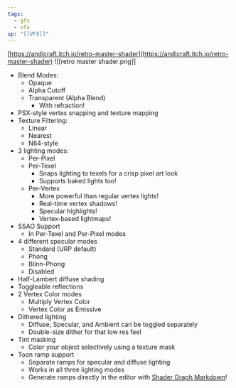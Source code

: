 ```yaml
---
tags:
  - gfx
  - vfx
up: "[[VFX]]"
---
```

[https://andicraft.itch.io/retro-master-shader](https://andicraft.itch.io/retro-master-shader)
![[retro master shader.png]]

- Blend Modes:
    - Opaque
    - Alpha Cutoff
    - Transparent (Alpha Blend)
        - With refraction!
- PSX-style vertex snapping and texture mapping
- Texture Filtering:
    - Linear
    - Nearest
    - N64-style
- 3 lighting modes:
    - Per-Pixel
    - Per-Texel
        - Snaps lighting to texels for a crisp pixel art look
        - Supports baked lights too!
    - Per-Vertex
        - More powerful than regular vertex lights!
        - Real-time vertex shadows!
        - Specular highlights!
        - Vertex-based lightmaps!
- SSAO Support
    - In Per-Texel and Per-Pixel modes
- 4 different specular modes
    - Standard (URP default)
    - Phong
    - Blinn-Phong
    - Disabled
- Half-Lambert diffuse shading
- Toggleable reflections
- 2 Vertex Color modes
    - Multiply Vertex Color
    - Vertex Color as Emissive
- Dithered lighting
    - Diffuse, Specular, and Ambient can be toggled separately
    - Double-size dither for that low res feel
- Tint masking
    - Color your object selectively using a texture mask
- Toon ramp support
    - Separate ramps for specular and diffuse lighting
    - Works in all three lighting modes
    - Generate ramps directly in the editor with [Shader Graph Markdown](https://github.com/needle-tools/shadergraph-markdown)!
